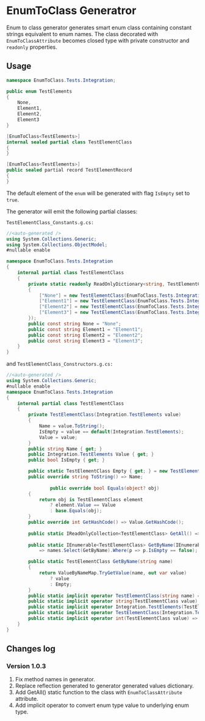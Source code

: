# EnumToClass Generatror

Enum to class generator generates smart enum class containing constant strings equivalent to enum names.
The class decorated with `EnumToClassAttribute` becomes closed type with private constructor and `readonly` properties.

## Usage

```cs
namespace EnumToClass.Tests.Integration;

public enum TestElements
{
    None,
    Element1,
    Element2,
    Element3
}

[EnumToClass<TestElements>]
internal sealed partial class TestElementClass
{
}

[EnumToClass<TestElements>]
public sealed partial record TestElementRecord
{
}
```

The default element of the `enum` will be generated with flag `IsEmpty` set to `true`.

The generator will emit the following partial classes:

`TestElementClass_Constants.g.cs:`

```cs
//<auto-generated />     
using System.Collections.Generic;
using System.Collections.ObjectModel;
#nullable enable

namespace EnumToClass.Tests.Integration
{
    internal partial class TestElementClass            
    {
        private static readonly ReadOnlyDictionary<string, TestElementClass> ValueByNameMap = new ReadOnlyDictionary<string, TestElementClass>(new Dictionary<string, TestElementClass>()
        {
            ["None"] = new TestElementClass(EnumToClass.Tests.Integration.TestElements.None),
            ["Element1"] = new TestElementClass(EnumToClass.Tests.Integration.TestElements.Element1),
            ["Element2"] = new TestElementClass(EnumToClass.Tests.Integration.TestElements.Element2),
            ["Element3"] = new TestElementClass(EnumToClass.Tests.Integration.TestElements.Element3)
        });                        
        public const string None = "None";
        public const string Element1 = "Element1";
        public const string Element2 = "Element2";
        public const string Element3 = "Element3";
    }
}
```
and `TestElementClass_Constructors.g.cs:`

```cs
//<auto-generated />                        
using System.Collections.Generic;
#nullable enable
namespace EnumToClass.Tests.Integration
{
    internal partial class TestElementClass            
    {                    
        private TestElementClass(Integration.TestElements value)
        {
            Name = value.ToString();
            IsEmpty = value == default(Integration.TestElements);
            Value = value;
        }
        public string Name { get; }
        public Integration.TestElements Value { get; }
        public bool IsEmpty { get; }                            

        public static TestElementClass Empty { get; } = new TestElementClass(default(Integration.TestElements));
        public override string ToString() => Name;
        
                public override bool Equals(object? obj)
        {
            return obj is TestElementClass element
                ? element.Value == Value
                : base.Equals(obj);
        }
        public override int GetHashCode() => Value.GetHashCode();
       
        public static IReadOnlyCollection<TestElementClass> GetAll() => ValueByNameMap.Values;
            
        public static IEnumerable<TestElementClass> GetByName(IEnumerable<string> names)
            => names.Select(GetByName).Where(p => p.IsEmpty == false);

        public static TestElementClass GetByName(string name)
        {
            return ValueByNameMap.TryGetValue(name, out var value)
                ? value
                : Empty;
        }
        public static implicit operator TestElementClass(string name) => GetByName(name);
        public static implicit operator string(TestElementClass value) => value.Name;
        public static implicit operator Integration.TestElements(TestElementClass value) => value.Value;
        public static implicit operator TestElementClass(Integration.TestElements value) => GetByName(value.ToString());
        public static implicit operator int(TestElementClass value) => (int) value.Value;
    }
}
```
## Changes log

### Version 1.0.3
1. Fix method names in generator.
1. Replace reflection generated to generator generated values dictionary.
1. Add GetAll() static function to the class with `EnumToClassAttribute` attribute.
1. Add implicit operator to convert enum type value to underlying enum type.